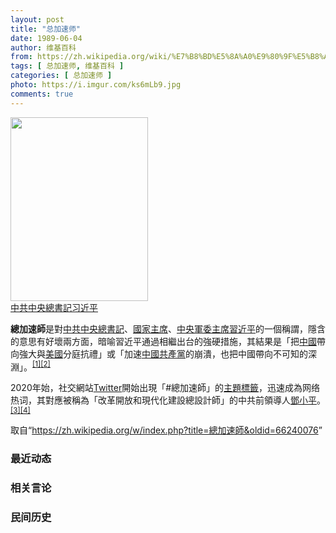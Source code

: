 ```yaml
---
layout: post
title: "总加速师"
date: 1989-06-04
author: 维基百科
from: https://zh.wikipedia.org/wiki/%E7%B8%BD%E5%8A%A0%E9%80%9F%E5%B8%AB
tags: [ 总加速师, 维基百科 ]
categories: [ 总加速师 ]
photo: https://i.imgur.com/ks6mLb9.jpg
comments: true
---
```

<div class="mw-parser-output"><div class="thumb tright"><div class="thumbinner" style="width:222px;"><a href="/wiki/File:Xi_Jinping_2019.jpg" class="image"><img alt="" src="//upload.wikimedia.org/wikipedia/commons/thumb/3/32/Xi_Jinping_2019.jpg/220px-Xi_Jinping_2019.jpg" decoding="async" width="220" height="294" class="thumbimage" srcset="//upload.wikimedia.org/wikipedia/commons/thumb/3/32/Xi_Jinping_2019.jpg/330px-Xi_Jinping_2019.jpg 1.5x, //upload.wikimedia.org/wikipedia/commons/thumb/3/32/Xi_Jinping_2019.jpg/440px-Xi_Jinping_2019.jpg 2x" data-file-width="553" data-file-height="739"></a>  <div class="thumbcaption"><div class="magnify"><a href="/wiki/File:Xi_Jinping_2019.jpg" class="internal" title="放大"></a></div><a href="/wiki/%E4%B8%AD%E5%9B%BD%E5%85%B1%E4%BA%A7%E5%85%9A%E4%B8%AD%E5%A4%AE%E5%A7%94%E5%91%98%E4%BC%9A%E6%80%BB%E4%B9%A6%E8%AE%B0" title="中国共产党中央委员会总书记">中共中央總書記</a><a href="/wiki/%E4%B9%A0%E8%BF%91%E5%B9%B3" title="习近平">习近平</a></div></div></div>
<p><b>總加速師</b>是對<a href="/wiki/%E4%B8%AD%E5%9B%BD%E5%85%B1%E4%BA%A7%E5%85%9A%E4%B8%AD%E5%A4%AE%E5%A7%94%E5%91%98%E4%BC%9A%E6%80%BB%E4%B9%A6%E8%AE%B0" title="中国共产党中央委员会总书记">中共中央總書記</a>、<a href="/wiki/%E4%B8%AD%E5%8D%8E%E4%BA%BA%E6%B0%91%E5%85%B1%E5%92%8C%E5%9B%BD%E4%B8%BB%E5%B8%AD" title="中华人民共和国主席">國家主席</a>、<a href="/wiki/%E4%B8%AD%E5%9B%BD%E5%85%B1%E4%BA%A7%E5%85%9A%E4%B8%AD%E5%A4%AE%E5%86%9B%E4%BA%8B%E5%A7%94%E5%91%98%E4%BC%9A%E4%B8%BB%E5%B8%AD" title="中国共产党中央军事委员会主席">中央軍委主席</a><a href="/wiki/%E7%BF%92%E8%BF%91%E5%B9%B3" class="mw-redirect" title="習近平">習近平</a>的一個稱謂，隱含的意思有好壞兩方面，暗喻習近平通過相繼出台的強硬措施，其結果是「把<a href="/wiki/%E4%B8%AD%E5%8D%8E%E4%BA%BA%E6%B0%91%E5%85%B1%E5%92%8C%E5%9B%BD" title="中华人民共和国">中國</a>帶向強大與<a href="/wiki/%E7%BE%8E%E5%9C%8B" class="mw-redirect" title="美國">美國</a>分庭抗禮」或「加速<a href="/wiki/%E4%B8%AD%E5%9C%8B%E5%85%B1%E7%94%A2%E9%BB%A8" class="mw-redirect" title="中國共產黨">中國共產黨</a>的崩潰，也把中國帶向不可知的深淵」。<sup id="cite_ref-wj_1-0" class="reference"><a href="#cite_note-wj-1">[1]</a></sup><sup id="cite_ref-2" class="reference"><a href="#cite_note-2">[2]</a></sup>
</p><p>2020年始，社交網站<a href="/wiki/Twitter" title="Twitter">Twitter</a>開始出現「#總加速師」的<a href="/wiki/%E4%B8%BB%E9%A1%8C%E6%A8%99%E7%B1%A4" title="主題標籤">主題標籤</a>，迅速成為网络热词，其對應被稱為「改革開放和現代化建設總設計師」的中共前領導人<a href="/wiki/%E9%84%A7%E5%B0%8F%E5%B9%B3" class="mw-redirect" title="鄧小平">鄧小平</a>。<sup id="cite_ref-bbc_3-0" class="reference"><a href="#cite_note-bbc-3">[3]</a></sup><sup id="cite_ref-4" class="reference"><a href="#cite_note-4">[4]</a></sup>
</p>
</div><noscript><img src="//zh.wikipedia.org/wiki/Special:CentralAutoLogin/start?type=1x1" alt="" title="" width="1" height="1" style="border: none; position: absolute;"></noscript>
<div class="printfooter">取自“<a dir="ltr" href="https://zh.wikipedia.org/w/index.php?title=總加速師&amp;oldid=66240076">https://zh.wikipedia.org/w/index.php?title=總加速師&amp;oldid=66240076</a>”</div><div id="recent-news"><h3>最近动态</h3><ul></ul></div><div id="open-opinion"><h3>相关言论</h3><ul></ul></div><div id="mjls-record"><h3>民间历史</h3><ul></ul></div>